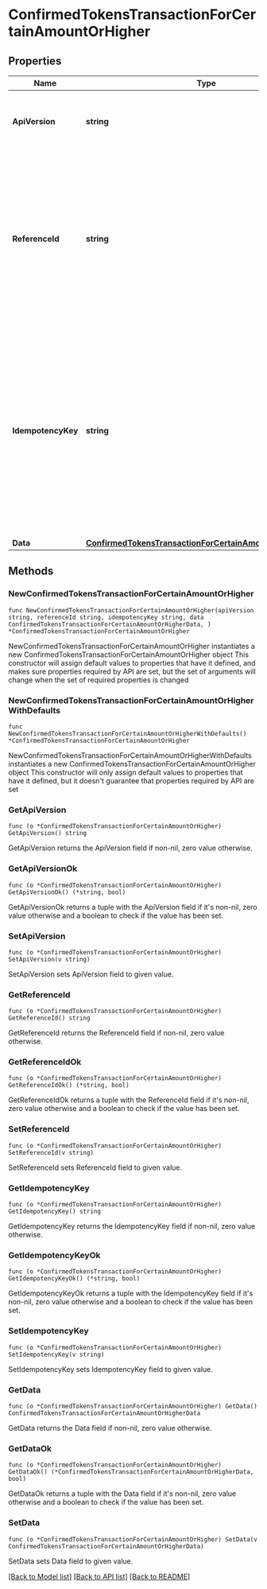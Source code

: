 # ConfirmedTokensTransactionForCertainAmountOrHigher

## Properties

Name | Type | Description | Notes
------------ | ------------- | ------------- | -------------
**ApiVersion** | **string** | Specifies the version of the API that incorporates this endpoint. | 
**ReferenceId** | **string** | Represents a unique identifier that serves as reference to the specific request which prompts a callback, e.g. Blockchain Events Subscription, Blockchain Automation, etc. | 
**IdempotencyKey** | **string** | Specifies a unique ID generated by the system and attached to each callback. It is used by the server to recognize consecutive requests with the same data with the purpose not to perform the same operation twice. | 
**Data** | [**ConfirmedTokensTransactionForCertainAmountOrHigherData**](ConfirmedTokensTransactionForCertainAmountOrHigherData.md) |  | 

## Methods

### NewConfirmedTokensTransactionForCertainAmountOrHigher

`func NewConfirmedTokensTransactionForCertainAmountOrHigher(apiVersion string, referenceId string, idempotencyKey string, data ConfirmedTokensTransactionForCertainAmountOrHigherData, ) *ConfirmedTokensTransactionForCertainAmountOrHigher`

NewConfirmedTokensTransactionForCertainAmountOrHigher instantiates a new ConfirmedTokensTransactionForCertainAmountOrHigher object
This constructor will assign default values to properties that have it defined,
and makes sure properties required by API are set, but the set of arguments
will change when the set of required properties is changed

### NewConfirmedTokensTransactionForCertainAmountOrHigherWithDefaults

`func NewConfirmedTokensTransactionForCertainAmountOrHigherWithDefaults() *ConfirmedTokensTransactionForCertainAmountOrHigher`

NewConfirmedTokensTransactionForCertainAmountOrHigherWithDefaults instantiates a new ConfirmedTokensTransactionForCertainAmountOrHigher object
This constructor will only assign default values to properties that have it defined,
but it doesn't guarantee that properties required by API are set

### GetApiVersion

`func (o *ConfirmedTokensTransactionForCertainAmountOrHigher) GetApiVersion() string`

GetApiVersion returns the ApiVersion field if non-nil, zero value otherwise.

### GetApiVersionOk

`func (o *ConfirmedTokensTransactionForCertainAmountOrHigher) GetApiVersionOk() (*string, bool)`

GetApiVersionOk returns a tuple with the ApiVersion field if it's non-nil, zero value otherwise
and a boolean to check if the value has been set.

### SetApiVersion

`func (o *ConfirmedTokensTransactionForCertainAmountOrHigher) SetApiVersion(v string)`

SetApiVersion sets ApiVersion field to given value.


### GetReferenceId

`func (o *ConfirmedTokensTransactionForCertainAmountOrHigher) GetReferenceId() string`

GetReferenceId returns the ReferenceId field if non-nil, zero value otherwise.

### GetReferenceIdOk

`func (o *ConfirmedTokensTransactionForCertainAmountOrHigher) GetReferenceIdOk() (*string, bool)`

GetReferenceIdOk returns a tuple with the ReferenceId field if it's non-nil, zero value otherwise
and a boolean to check if the value has been set.

### SetReferenceId

`func (o *ConfirmedTokensTransactionForCertainAmountOrHigher) SetReferenceId(v string)`

SetReferenceId sets ReferenceId field to given value.


### GetIdempotencyKey

`func (o *ConfirmedTokensTransactionForCertainAmountOrHigher) GetIdempotencyKey() string`

GetIdempotencyKey returns the IdempotencyKey field if non-nil, zero value otherwise.

### GetIdempotencyKeyOk

`func (o *ConfirmedTokensTransactionForCertainAmountOrHigher) GetIdempotencyKeyOk() (*string, bool)`

GetIdempotencyKeyOk returns a tuple with the IdempotencyKey field if it's non-nil, zero value otherwise
and a boolean to check if the value has been set.

### SetIdempotencyKey

`func (o *ConfirmedTokensTransactionForCertainAmountOrHigher) SetIdempotencyKey(v string)`

SetIdempotencyKey sets IdempotencyKey field to given value.


### GetData

`func (o *ConfirmedTokensTransactionForCertainAmountOrHigher) GetData() ConfirmedTokensTransactionForCertainAmountOrHigherData`

GetData returns the Data field if non-nil, zero value otherwise.

### GetDataOk

`func (o *ConfirmedTokensTransactionForCertainAmountOrHigher) GetDataOk() (*ConfirmedTokensTransactionForCertainAmountOrHigherData, bool)`

GetDataOk returns a tuple with the Data field if it's non-nil, zero value otherwise
and a boolean to check if the value has been set.

### SetData

`func (o *ConfirmedTokensTransactionForCertainAmountOrHigher) SetData(v ConfirmedTokensTransactionForCertainAmountOrHigherData)`

SetData sets Data field to given value.



[[Back to Model list]](../README.md#documentation-for-models) [[Back to API list]](../README.md#documentation-for-api-endpoints) [[Back to README]](../README.md)


